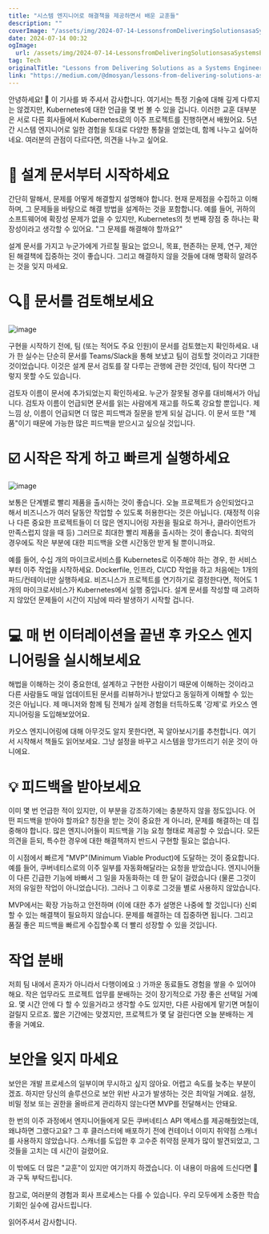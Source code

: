 ```yaml
---
title: "시스템 엔지니어로 해결책을 제공하면서 배운 교훈들"
description: ""
coverImage: "/assets/img/2024-07-14-LessonsfromDeliveringSolutionsasaSystemsEngineer_0.png"
date: 2024-07-14 00:32
ogImage: 
  url: /assets/img/2024-07-14-LessonsfromDeliveringSolutionsasaSystemsEngineer_0.png
tag: Tech
originalTitle: "Lessons from Delivering Solutions as a Systems Engineer"
link: "https://medium.com/@dmosyan/lessons-from-delivering-solutions-as-a-systems-engineer-048bc6827a5f"
---
```



안녕하세요! 👋 이 기사를 봐 주셔서 감사합니다. 여기서는 특정 기술에 대해 깊게 다루지는 않겠지만, Kubernetes에 대한 언급을 몇 번 볼 수 있을 겁니다. 이러한 교훈 대부분은 서로 다른 회사들에서 Kubernetes로의 이주 프로젝트를 진행하면서 배웠어요. 5년간 시스템 엔지니어로 일한 경험을 토대로 다양한 통찰을 얻었는데, 함께 나누고 싶어하네요. 여러분의 관점이 다르다면, 의견을 나누고 싶어요.

# 📝 설계 문서부터 시작하세요

간단히 말해서, 문제를 어떻게 해결할지 설명해야 합니다. 현재 문제점을 수집하고 이해하며, 그 문제들을 바탕으로 해결 방법을 설계하는 것을 포함합니다. 예를 들어, 귀하의 소프트웨어에 확장성 문제가 없을 수 있지만, Kubernetes의 첫 번째 장점 중 하나는 확장성이라고 생각할 수 있어요. "그 문제를 해결해야 할까요?"

설계 문서를 가지고 누군가에게 가르칠 필요는 없으니, 목표, 현존하는 문제, 연구, 제안된 해결책에 집중하는 것이 좋습니다. 그리고 해결하지 않을 것들에 대해 명확히 알려주는 것을 잊지 마세요.

<div class="content-ad"></div>

# 🔍👀 문서를 검토해보세요

![image](/assets/img/2024-07-14-LessonsfromDeliveringSolutionsasaSystemsEngineer_0.png)

구현을 시작하기 전에, 팀 (또는 적어도 주요 인원)이 문서를 검토했는지 확인하세요. 내가 한 실수는 단순히 문서를 Teams/Slack을 통해 보냈고 팀이 검토할 것이라고 기대한 것이었습니다. 이것은 설계 문서 검토를 잘 다루는 관행에 관한 것인데, 팀이 작다면 그렇지 못할 수도 있습니다.

검토자 이름이 문서에 추가되었는지 확인하세요. 누군가 잘못될 경우를 대비해서가 아닙니다. 검토자 이름이 언급되면 문서를 읽는 사람에게 재고를 하도록 강요할 뿐입니다. 제 느낌 상, 이름이 언급되면 더 많은 피드백과 질문을 받게 되실 겁니다. 이 문서 또한 "제품"이기 때문에 가능한 많은 피드백을 받으시고 싶으실 것입니다.

<div class="content-ad"></div>

# ☑️ 시작은 작게 하고 빠르게 실행하세요

![image](/assets/img/2024-07-14-LessonsfromDeliveringSolutionsasaSystemsEngineer_1.png)

보통은 단계별로 빨리 제품을 출시하는 것이 좋습니다. 오늘 프로젝트가 승인되었다고 해서 비즈니스가 여러 달동안 작업할 수 있도록 허용한다는 것은 아닙니다. (재정적 이유나 다른 중요한 프로젝트들이 더 많은 엔지니어링 자원을 필요로 하거나, 클라이언트가 만족스럽지 않을 때 등) 그러므로 최대한 빨리 제품을 출시하는 것이 좋습니다. 최악의 경우에도 작은 부분에 대한 피드백을 오랜 시간동안 받게 될 뿐이니까요.

예를 들어, 수십 개의 마이크로서비스를 Kubernetes로 이주해야 하는 경우, 한 서비스부터 이주 작업을 시작하세요. Dockerfile, 인프라, CI/CD 작업을 하고 처음에는 1개의 파드/컨테이너만 실행하세요. 비즈니스가 프로젝트를 연기하기로 결정한다면, 적어도 1개의 마이크로서비스가 Kubernetes에서 실행 중입니다. 설계 문서를 작성할 때 고려하지 않았던 문제들이 시간이 지남에 따라 발생하기 시작할 겁니다.

<div class="content-ad"></div>

# 💻 매 번 이터레이션을 끝낸 후 카오스 엔지니어링을 실시해보세요

해법을 이해하는 것이 중요한데, 설계하고 구현한 사람이기 때문에 이해하는 것이라고 다른 사람들도 매일 업데이트된 문서를 리뷰하거나 받았다고 동일하게 이해할 수 있는 것은 아닙니다. 제 매니저와 함께 팀 전체가 실제 경험을 터득하도록 '강제'로 카오스 엔지니어링을 도입해보았어요.

카오스 엔지니어링에 대해 아무것도 알지 못한다면, 꼭 알아보시기를 추천합니다. 여기서 시작해서 책들도 읽어보세요. 그냥 설정을 바꾸고 시스템을 망가뜨리기 쉬운 것이 아니에요.

# 💡 피드백을 받아보세요

<div class="content-ad"></div>

이미 몇 번 언급한 적이 있지만, 이 부분을 강조하기에는 충분하지 않을 정도입니다. 어떤 피드백을 받아야 할까요? 칭찬을 받는 것이 중요한 게 아니라, 문제를 해결하는 데 집중해야 합니다. 많은 엔지니어들이 피드백을 기능 요청 형태로 제공할 수 있습니다. 모든 의견을 듣되, 특수한 경우에 대한 해결책까지 반드시 구현할 필요는 없습니다.

이 시점에서 빠르게 "MVP"(Minimum Viable Product)에 도달하는 것이 중요합니다. 예를 들어, 쿠버네티스로의 이주 일부를 자동화해달라는 요청을 받았습니다. 엔지니어들이 다른 긴급한 기능에 바빠서 그 일을 자동화하는 데 한 달이 걸렸습니다 (물론 그것이 저의 유일한 작업이 아니었습니다). 그러나 그 이후로 그것을 별로 사용하지 않았습니다.

MVP에서는 확장 가능하고 안전하며 (이에 대한 추가 설명은 나중에 할 것입니다) 신뢰할 수 있는 해결책이 필요하지 않습니다. 문제를 해결하는 데 집중하면 됩니다. 그리고 품질 좋은 피드백을 빠르게 수집할수록 더 빨리 성장할 수 있을 것입니다.

# 작업 분배

<div class="content-ad"></div>

저희 팀 내에서 혼자가 아니라서 다행이에요 :) 가까운 동료들도 경험을 쌓을 수 있어야 해요. 작은 업무라도 프로젝트 업무를 분배하는 것이 장기적으로 가장 좋은 선택일 거예요. 몇 시간 안에 다 할 수 있을거라고 생각할 수도 있지만, 다른 사람에게 맡기면 며칠이 걸릴지 모르죠. 짧은 기간에는 맞겠지만, 프로젝트가 몇 달 걸린다면 오늘 분배하는 게 좋을 거예요.

# 보안을 잊지 마세요

보안은 개발 프로세스의 일부이며 무시하고 싶지 않아요. 어렵고 속도를 늦추는 부분이겠죠. 하지만 당신의 솔루션으로 보안 위반 사고가 발생하는 것은 최악일 거예요. 설정, 비밀 정보 또는 권한을 올바르게 관리하지 않는다면 MVP를 전달해서는 안돼요.

<div class="content-ad"></div>

한 번의 이주 과정에서 엔지니어들에게 모든 쿠버네티스 API 액세스를 제공해줬었는데, 왜냐하면 그랬다고요? 그 후 클러스터에 배포하기 전에 컨테이너 이미지 취약점 스캐너를 사용하지 않았습니다. 스캐너를 도입한 후 고수준 취약점 문제가 많이 발견되었고, 그것들을 고치는 데 시간이 걸렸어요.

이 밖에도 더 많은 "교훈"이 있지만 여기까지 하겠습니다. 이 내용이 마음에 드신다면 👏과 구독 부탁드립니다.

참고로, 여러분의 경험과 회사 프로세스는 다를 수 있습니다. 우리 모두에게 소중한 학습 기회인 실수에 감사드립니다.

읽어주셔서 감사합니다.